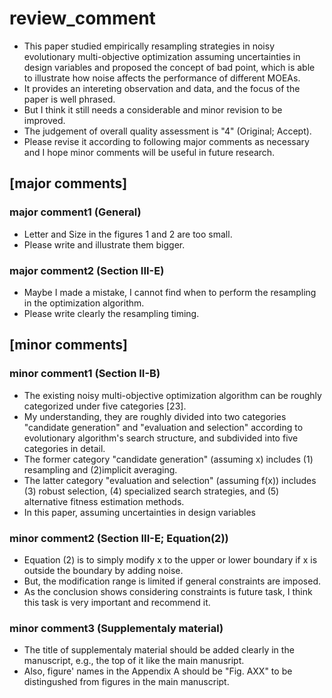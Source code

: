 # review_comment
- This paper studied empirically resampling strategies in noisy evolutionary multi-objective optimization assuming uncertainties in design variables and proposed the concept of bad point, which is able to illustrate how noise affects the performance of different MOEAs.
- It provides an intereting observation and data, and the focus of the paper is well phrased.
- But I think it still needs a considerable and minor revision to be improved.
- The judgement of overall quality assessment is "4" (Original; Accept).
- Please revise it according to following major comments as necessary and I hope minor comments will be useful in future research.

## [major comments]
### major comment1 (General)
- Letter and Size in the figures 1 and 2 are too small.
- Please write and illustrate them bigger.

### major comment2 (Section III-E)
- Maybe I made a mistake, I cannot find when to perform the resampling in the optimization algorithm.
- Please write clearly the resampling timing.


## [minor comments]
### minor comment1 (Section II-B)
- The existing noisy multi-objective optimization algorithm can be roughly categorized under five categories [23].
- My understanding, they are roughly divided into two categories "candidate generation" and "evaluation and selection" according to evolutionary algorithm's search structure, and subdivided into five categories in detail.
- The former category "candidate generation" (assuming x) includes (1) resampling and (2)implicit averaging. 
- The latter category "evaluation and selection" (assuming f(x))  includes (3) robust selection, (4) specialized search strategies, and (5) alternative fitness estimation methods.
- In this paper,  assuming uncertainties in design variables

### minor comment2 (Section III-E; Equation(2))
- Equation (2) is to simply modify x to the upper or lower boundary if x is outside the boundary by adding noise.
- But, the modification range is limited if general constraints are imposed.
- As the conclusion shows considering constraints is future task, I think this task is very important and recommend it.

### minor comment3 (Supplementaly material)
- The title of supplementaly material should be added clearly in the manuscript, e.g., the top of it like the main manusript.
- Also, figure' names in the Appendix A should be "Fig. AXX" to be distingushed from figures in the main manuscript.
